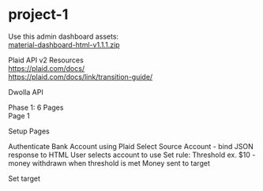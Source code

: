 # project-1

Use this admin dashboard assets: <br>
<a href= "project-1/material-dashboard-html-v1.1.1.zip" >material-dashboard-html-v1.1.1.zip<a>

Plaid API v2 Resources <br>
https://plaid.com/docs/ <br>
https://plaid.com/docs/link/transition-guide/ <br>



Dwolla API <br>

Phase 1: 6 Pages <br>
Page 1

Setup Pages <br>

Authenticate Bank Account using Plaid
Select Source Account - bind JSON response to HTML
	User selects account to use
Set rule: 
	Threshold ex. $10 - money withdrawn when threshold is met 
	Money sent to target

Set target 


